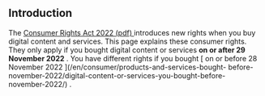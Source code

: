 ##  Introduction

The [ Consumer Rights Act 2022 (pdf)
](https://www.irishstatutebook.ie/eli/2022/act/37/enacted/en/pdf) introduces
new rights when you buy digital content and services. This page explains these
consumer rights. They only apply if you bought digital content or services
**on or after 29 November 2022** . You have different rights if you bought [
on or before 28 November 2022 ](/en/consumer/products-and-services-bought-
before-november-2022/digital-content-or-services-you-bought-before-
november-2022/) .
